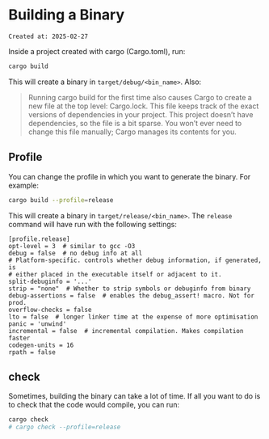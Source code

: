 # Building a Binary

```
Created at: 2025-02-27
```

Inside a project created with cargo (Cargo.toml), run:

```sh
cargo build
```

This will create a binary in `target/debug/<bin_name>`. Also:

> Running cargo build for the first time also causes Cargo to create a new file
> at the top level: Cargo.lock. This file keeps track of the exact versions of
> dependencies in your project. This project doesn’t have dependencies, so the
> file is a bit sparse. You won’t ever need to change this file manually; Cargo
> manages its contents for you.

## Profile

You can change the profile in which you want to generate the binary.
For example:

```sh
cargo build --profile=release
```

This will create a binary in `target/release/<bin_name>`. The `release` command
will have run with the following settings:

```
[profile.release]
opt-level = 3  # similar to gcc -O3
debug = false  # no debug info at all
# Platform-specific. controls whether debug information, if generated, is
# either placed in the executable itself or adjacent to it.
split-debuginfo = '...' 
strip = "none"  # Whether to strip symbols or debuginfo from binary
debug-assertions = false  # enables the debug_assert! macro. Not for prod.
overflow-checks = false
lto = false  # longer linker time at the expense of more optimisation
panic = 'unwind'
incremental = false  # incremental compilation. Makes compilation faster
codegen-units = 16
rpath = false
```

## check

Sometimes, building the binary can take a lot of time.
If all you want to do is to check that the code would compile, you can run:

```sh
cargo check
# cargo check --profile=release
```
